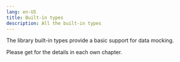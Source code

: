 ```yaml
---
lang: en-US
title: Built-in types
description: All the built-in types
---
```


The library built-in types provide a basic support for data mocking.

Please get for the details in each own chapter.

